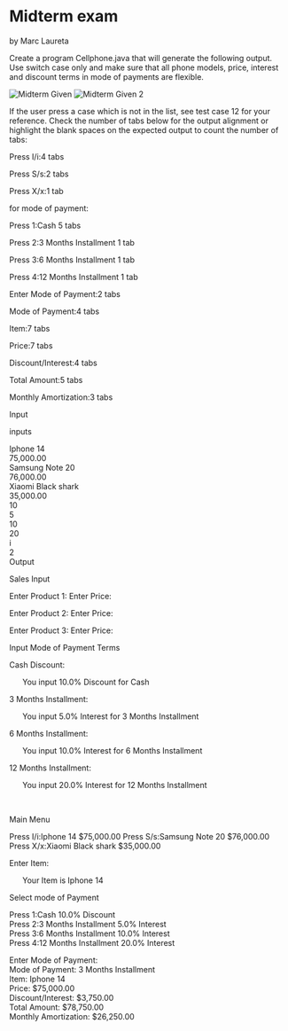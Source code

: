 # Midterm exam
by Marc Laureta

Create a program Cellphone.java that will generate the following output. Use switch case only and make sure that all phone models, price, interest and discount terms in mode of payments are flexible.

![Midterm Given](https://user-images.githubusercontent.com/116050858/196339913-c473fcbc-3adb-4893-9339-dc7a619c706c.png)
![Midterm Given 2](https://user-images.githubusercontent.com/116050858/196340239-74bff855-e093-4f28-8c77-67d089c43c70.png)

If the user press a case which is not in the list, see test case 12 for your reference. Check the number of tabs below for the output alignment or highlight the blank spaces on the expected output to count the number of tabs: 



Press I/i:4 tabs

Press S/s:2 tabs

Press X/x:1 tab



for mode of payment: 

Press 1:Cash 5 tabs

Press 2:3 Months Installment 1 tab

Press 3:6 Months Installment 1 tab

Press 4:12 Months Installment 1 tab



Enter Mode of Payment:2 tabs



Mode of Payment:4 tabs

Item:7 tabs

Price:7 tabs

Discount/Interest:4 tabs

Total Amount:5 tabs

Monthly Amortization:3 tabs

Input

inputs

Iphone 14<br />
75,000.00<br />
Samsung Note 20<br />
76,000.00<br />
Xiaomi Black shark<br />
35,000.00<br />
10<br />
5<br />
10<br />
20<br />
i<br />
2<br />
Output<br />

Sales Input

Enter Product 1: 
Enter Price:

Enter Product 2:
Enter  Price:

Enter Product 3:
Enter Price:

Input Mode of Payment Terms

Cash Discount: <br />
	<ul>You input 10.0% Discount for Cash</ul>
3 Months Installment: <br />
	<ul>You input 5.0% Interest for 3 Months Installment </ul>
6 Months Installment: <br />
	<ul>You input 10.0% Interest for 6 Months Installment </ul>
12 Months Installment: <br />
	<ul>You input 20.0% Interest for 12 Months Installment </ul><br />

Main Menu

Press I/i:Iphone 14				$75,000.00
Press S/s:Samsung Note 20		$76,000.00
Press X/x:Xiaomi Black shark	$35,000.00

Enter Item: 

<ul>Your Item is Iphone 14</ul>

Select mode of Payment

Press 1:Cash					        10.0% Discount<br />
Press 2:3 Months Installment	5.0% Interest<br />
Press 3:6 Months Installment	10.0% Interest<br />
Press 4:12 Months Installment	20.0% Interest<br />

Enter Mode of Payment:		
Mode of Payment:				      3 Months Installment<br />
Item:							            Iphone 14<br />
Price:							          $75,000.00<br />
Discount/Interest:			      $3,750.00<br />
Total Amount:					        $78,750.00<br />
Monthly Amortization:		      $26,250.00<br />

